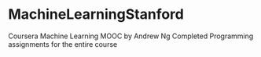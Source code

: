 # MachineLearningStanford
Coursera Machine Learning MOOC by Andrew Ng
Completed Programming assignments for the entire course
